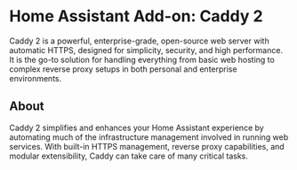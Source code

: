 # Home Assistant Add-on: Caddy 2

Caddy 2 is a powerful, enterprise-grade, open-source web server with automatic HTTPS, designed for simplicity, security, and high performance. It is the go-to solution for handling everything from basic web hosting to complex reverse proxy setups in both personal and enterprise environments.

## About

Caddy 2 simplifies and enhances your Home Assistant experience by automating much of the infrastructure management involved in running web services. With built-in HTTPS management, reverse proxy capabilities, and modular extensibility, Caddy can take care of many critical tasks.
